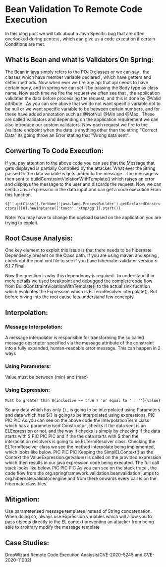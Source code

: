 # Bean Validation To Remote Code Execution

In this blog post we will talk about a Java Specific bug that are often overlooked during pentest , which can give us a code execution if certain Conditions are met.

## What is Bean and what is Validators On Spring:
The Bean in java simply refers to the POJO classes or we can say ,
the classes which have member variable declared , which have getters and setter methods.
Now when ever we fire any api that api needs to have certain body, and in spring we can set it by passing the Body type as class name.
Now each time we fire the request we often see that , the application validates the data before processing the request, and this is done by @Valid attribute .
As you can see above that we do not want specific variable not to be null or we want specific variable to be between certain numbers, and for these have added annotation such as @NotNull @Min and @Max .
These are called Validators and depending on the application requirement we can also introduce our custom validators.
Now each request we fire to the /validate endpoint when the data is anything other than the string "Correct Data" its going throw an Error stating that "Wrong data sent".

## Converting To Code Execution:
If you pay attention to the above code you can see that the Message that gets displayed is partially Controlled by the attacker.
What ever the String passed to the data variable is gets added to the message .
The message is then sent to buildConstraintViolationWithTemplate() which raises an error and displays the message to the user and discards the request.
Now we can send a Java expression in the data input and can get a code execution From this function.

```${''.getClass().forName('java.lang.ProcessBuilder').getDeclaredConstructors()[0].newInstance(['touch','/tmp/gg']).start()}```

Note: You may have to change the payload based on the application you are trying to exploit.

## Root Cause Analysis:
One key element to exploit this issue is that there needs to be hibernate Dependency present on the Class path.
If you are using maven and spring , check out the pom.xml file to see if you have hibernate-validator version ≤ 6.1.7.Final

Now the question is why this dependency is required.
To understand it in more details we used breakpoint and debugged the complete code flow from BuildConstraintViolationWithTemplate() to the actual sink fucntion which evaluates the Expression which is ELTermResolver.interpolate().
But before diving into the root cause lets understand few concepts.

## Interpolation:
### Message Interpolation: 
A message interpolator is responsible for transforming the so called message descriptor specified via the message attribute of the constraint into a fully expanded, human-readable error message.
This can happen in 2 ways 
### Using Parameters:
Value must be between {min} and {max}
### Using Expression:
```Must be greater than ${inclusive == true ? 'or equal to ' : ''}{value}```



So any data which has only {} , is going to be interpolated using Parameters and data which has ${} is going to be interpolated using expressions.
PIC PIC PIC
As you can see on the above code the InterpolationTerm class which has a parameterised Constructor ,checks if the data sent is an ELExpression or not, and the way it checks is simply by checking if the data starts with $
PIC PIC PIC
and if the the data starts with $ then the interpolation resolvers is going to be ELTermResolver class.
Checking the ELTermResolver class we see the method interpolate being implemented, which looks like below.
PIC PIC PIC
Keeping the SimplELContext() as the Context the ValueExpression.getvalue() is called on the provided expression which then results in our java expression code being executed.
The full call stack looks like below.
PIC PIC PIC
As you can see on the stack trace , the code flow from the org.springframework.validation.beanvalidation jumps to org.hibernate.validator.engine and from there onwards every call is on the hibernate class files.
## Mitigation:
Use parameterised message templates instead of String concatenation. When doing so, always use Expression variables which will allow you to pass objects directly to the EL context preventing an attacker from being able to arbitrary modify the message template
## Case Studies:
DropWizard Remote Code Execution Analysis(CVE-2020–5245 and CVE-2020–11002)
